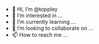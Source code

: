 - 👋 Hi, I’m @toppley
- 👀 I’m interested in ...
- 🌱 I’m currently learning ...
- 💞️ I’m looking to collaborate on ...
- 📫 How to reach me ...

<!---
toppley/toppley is a ✨ special ✨ repository because its `README.md` (this file) appears on your GitHub profile.
You can click the Preview link to take a look at your changes.
--->
